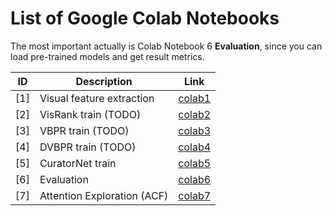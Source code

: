 # List of Google Colab Notebooks

The most important actually is Colab Notebook 6 **Evaluation**, since you can load pre-trained models and get result metrics.

|   ID  | Description                 | Link        |
|-------|-----------------------------|-------------|
|  [1]  | Visual feature extraction   | [colab1](https://colab.research.google.com/drive/1JCTPS88AzKA0KNVCoEvYCBaaYebgdoYn?usp=sharing) |
|  [2]  | VisRank train (TODO)                    | [colab2](#) |
|  [3]  | VBPR  train (TODO)                  | [colab3](#) |
|  [4]  | DVBPR  train (TODO)                      | [colab4](#) |
|  [5]  | CuratorNet  train       | [colab5](https://colab.research.google.com/drive/1vGYUbQK8fxOxt_TAoOgok17n2g9VAr2s?usp=sharing) |
|  [6]  | Evaluation                  | [colab6](https://colab.research.google.com/drive/1TCmXpcRHOlzleOrMsX_C3-7Xon4K-oRJ?usp=sharing) |
|  [7]  | Attention Exploration (ACF) | [colab7](https://colab.research.google.com/drive/1eSI5ZFM1NNBhXO0sSZreXHJfEJU5vraE?usp=sharing) |
